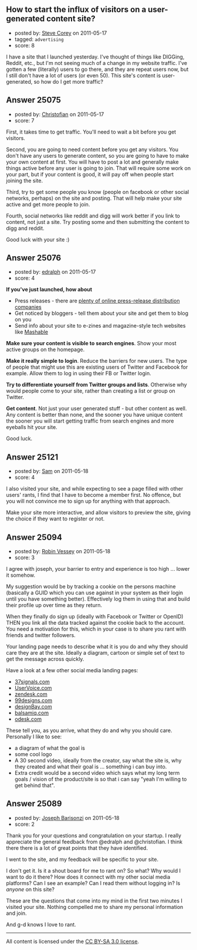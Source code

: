 ## How to start the influx of visitors on a user-generated content site?

- posted by: [Steve Corey](https://stackexchange.com/users/-1/10539-steve-corey) on 2011-05-17
- tagged: `advertising`
- score: 8

I have a site that I launched yesterday. I've thought of things like DIGGing, Reddit, etc., but I'm not seeing much of a change in my website traffic. I've gotten a few (literally) users to go there, and they are repeat users now, but I still don't have a lot of users (or even 50). This site's content is user-generated, so how do I get more traffic?



## Answer 25075

- posted by: [Christofian](https://stackexchange.com/users/-1/9718-christofian) on 2011-05-17
- score: 7

First, it takes time to get traffic. You'll need to wait a bit before you get visitors.

Second, you are going to need content before you get any visitors. You don't have any users to generate content, so you are going to have to make your own content at first. You will have to post a lot and generally make things active before any user is going to join. That will require some work on your part, but if your content is good, it will pay off when people start joining the site.

Third, try to get some people you know (people on facebook or other social networks, perhaps) on the site and posting. That will help make your site active and get more people to join.

Fourth, social networks like reddit and digg will work better if you link to content, not just a site. Try posting some and then submitting the content to digg and reddit.

Good luck with your site :)


## Answer 25076

- posted by: [edralph](https://stackexchange.com/users/-1/9362-edralph) on 2011-05-17
- score: 4

<p><strong>If you've just launched, how about</strong></p>

<ul>
<li>Press releases - there are <a href="http://www.google.com/search?q=free+press+release+distribution" rel="nofollow">plenty of online press-release distribution companies</a></li>
<li>Get noticed by bloggers - tell them about your site and get them to blog on you</li>
<li>Send info about your site to e-zines and magazine-style tech websites like <a href="http://mashable.com" rel="nofollow">Mashable</a></li>
</ul>

<p><strong>Make sure your content is visible to search engines</strong>.  Show your most active groups on the homepage.</p>

<p><strong>Make it really simple to login</strong>.  Reduce the barriers for new users.  The type of people that might use this are existing users of Twitter and Facebook for example.  Allow them to log in using their FB or Twitter login.</p>

<p><strong>Try to differentiate yourself from Twitter groups and lists</strong>.  Otherwise why would people come to your site, rather than creating a list or group on Twitter.</p>

<p><strong>Get content</strong>.  Not just your user generated stuff - but other content as well.  Any content is better than none, and the sooner you have unique content the sooner you will start getting traffic from search engines and more eyeballs hit your site.</p>

<p>Good luck.</p>



## Answer 25121

- posted by: [Sam](https://stackexchange.com/users/-1/10234-sam) on 2011-05-18
- score: 4

I also visited your site, and while expecting to see a page filled with other users' rants, I find that I have to become a member first. No offence, but you will not convince me to sign up for anything with that approach.

Make your site more interactive, and allow visitors to preview the site, giving the choice if they want to register or not.


## Answer 25094

- posted by: [Robin Vessey](https://stackexchange.com/users/-1/984-robin-vessey) on 2011-05-18
- score: 3

<p>I agree with joseph, your barrier to entry and experience is too high ... lower it somehow.</p>

<p>My suggestion would be by tracking a cookie on the persons machine (basically a GUID which you can use against in your system as their login until you have something better). Effectively log them in using that and build their profile up over time as they return. </p>

<p>When they finally do sign up (ideally with Facebook or Twitter or OpenID) THEN you link all the data tracked against the cookie back to the account. You need a motivation for this, which in your case is to share you rant with friends and twitter followers.</p>

<p>Your landing page needs to describe what it is you do and why they should care they are at the site. Ideally a diagram, cartoon or simple set of text to get the message across quickly.</p>

<p>Have a look at a few other social media landing pages:</p>

<ul>
<li><a href="http://37signals.com" rel="nofollow">37signals.com</a></li>
<li><a href="http://UserVoice.com" rel="nofollow">UserVoice.com</a></li>
<li><a href="http://zendesk.com" rel="nofollow">zendesk.com</a></li>
<li><a href="http://99designs.com" rel="nofollow">99designs.com</a></li>
<li><a href="http://designBay.com" rel="nofollow">designBay.com</a></li>
<li><a href="http://balsamiq.com" rel="nofollow">balsamiq.com</a></li>
<li><a href="http://odesk.com" rel="nofollow">odesk.com</a></li>
</ul>

<p>These tell you, as you arrive, what they do and why you should care. Personally I like to see:</p>

<ul>
<li>a diagram of what the goal is</li>
<li>some cool logo</li>
<li>A 30 second video, ideally from the creator, say what the site is, why they created and what their goal is ... something i can buy into. </li>
<li>Extra credit would be a second video which says what my long term goals / vision of the product/site is so that i can say "yeah I'm willing to get behind that".</li>
</ul>



## Answer 25089

- posted by: [Joseph Barisonzi](https://stackexchange.com/users/-1/8791-joseph-barisonzi) on 2011-05-18
- score: 2

Thank you for your questions and congratulation on your startup. I really appreciate the general feedback from @edralph and @christofian. I think there there is a lot of great points that they have identified. 

I went to the site, and my feedback will be specific to your site.

I don't get it. Is it a shout board for me to rant on? So what? Why would I want to do it there? How does it connect with my other social media platforms? Can I see an example? Can I read them without logging in?  Is *anyone* on this site? 

These are the questions that come into my mind in the first two minutes I visited your site. Nothing compelled me to share my personal information and join.

And g-d knows I love to rant.



---

All content is licensed under the [CC BY-SA 3.0 license](https://creativecommons.org/licenses/by-sa/3.0/).
